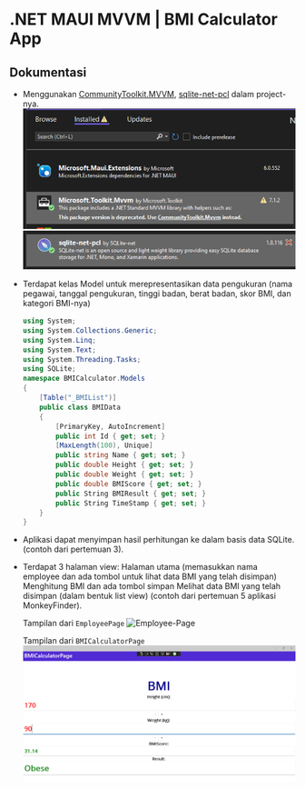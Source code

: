 # .NET MAUI MVVM | BMI Calculator App

## Dokumentasi
  - Menggunakan [CommunityToolkit.MVVM](https://www.nuget.org/packages/Microsoft.Toolkit.Mvvm/7.1.2?_src=template), [sqlite-net-pcl](https://www.nuget.org/packages/sqlite-net-pcl/1.8.116?_src=template) dalam project-nya.
    ![MVVM Extension](https://github.com/danielcristho/PBKK-Docs/blob/main/dotnet/BMICalculator/Assets/Screenshot%20(50).png)
    ![SQLite Extension](https://github.com/danielcristho/PBKK-Docs/blob/main/dotnet/BMICalculator/Assets/Screenshot%20(51).png)
  - Terdapat kelas Model untuk merepresentasikan data pengukuran (nama pegawai, tanggal pengukuran, tinggi badan, berat badan, skor BMI, dan kategori BMI-nya)
    ```csharp
    using System;
    using System.Collections.Generic;
    using System.Linq;
    using System.Text;
    using System.Threading.Tasks;
    using SQLite;
    namespace BMICalculator.Models
    {
        [Table("_BMIList")]
        public class BMIData
        {
            [PrimaryKey, AutoIncrement]
            public int Id { get; set; }
            [MaxLength(100), Unique]
            public string Name { get; set; }
            public double Height { get; set; }
            public double Weight { get; set; }
            public double BMIScore { get; set; }
            public String BMIResult { get; set; }
            public String TimeStamp { get; set; }
        }
    }
    ```
- Aplikasi dapat menyimpan hasil perhitungan ke dalam basis data SQLite. (contoh dari pertemuan 3).

- Terdapat 3 halaman view:
Halaman utama (memasukkan nama employee dan ada tombol untuk lihat data BMI yang telah disimpan)
Menghitung BMI dan ada tombol simpan
Melihat data BMI yang telah disimpan (dalam bentuk list view) (contoh dari pertemuan 5 aplikasi MonkeyFinder).

  Tampilan dari `EmployeePage`
  ![Employee-Page](https://user-images.githubusercontent.com/69733783/226530387-9a438e81-ab3c-44f1-8c4f-34a0c411a98c.png)
  
  Tampilan dari `BMICalculatorPage`
  ![BMI-Page](https://github.com/danielcristho/PBKK-Docs/blob/main/dotnet/BMICalculator/Assets/Screenshot%20(48).png)

    
